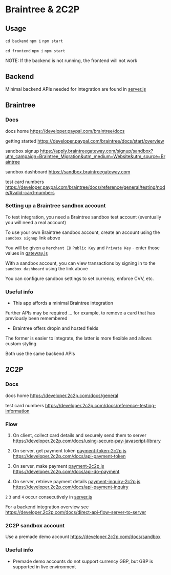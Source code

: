 # Braintree & 2C2P

## Usage

`cd backend`
`npm i`
`npm start`

`cd frontend`
`npm i`
`npm start`

NOTE: If the backend is not running, the frontend will not work

## Backend

Minimal backend APIs needed for integration are found in [server.js](backend/server.js)

## Braintree

### Docs

docs home https://developer.paypal.com/braintree/docs

getting started https://developer.paypal.com/braintree/docs/start/overview

sandbox signup https://apply.braintreegateway.com/signup/sandbox?utm_campaign=Braintree_Migration&utm_medium=Website&utm_source=Braintree

sandbox dashboard https://sandbox.braintreegateway.com

test card numbers https://developer.paypal.com/braintree/docs/reference/general/testing/node/#valid-card-numbers

### Setting up a Braintree sandbox account

To test integration, you need a Braintree sandbox test account (eventually you will need a real account)

To use your own Braintree sandbox account, create an account using the `sandbox signup` link above

You will be given a `Merchant ID` `Public Key` and `Private Key` - enter those values in [gateway.js](backend/js/braintree/gateway.js)

With a sandbox account, you can view transactions by signing in to the `sandbox dashboard` using the link above

You can configure sandbox settings to set currency, enforce CVV, etc.

### Useful info

* This app affords a minimal Braintree integration

Further APIs may be required ... for example, to remove a card that has previously been remembered

* Braintree offers dropin and hosted fields

The former is easier to integrate, the latter is more flexible and allows custom styling

Both use the same backend APIs

## 2C2P

### Docs

docs home https://developer.2c2p.com/docs/general

test card numbers https://developer.2c2p.com/docs/reference-testing-information

### Flow

1) On client, collect card details and securely send them to server https://developer.2c2p.com/docs/using-secure-pay-javascript-library

2) On server, get payment
   token [payment-token-2c2p.js](backend/js/2c2p/payment-token-2c2p.js) https://developer.2c2p.com/docs/api-payment-token

3) On server, make payment [payment-2c2p.js](backend/js/2c2p/payment-2c2p.js) https://developer.2c2p.com/docs/api-do-payment

4) On server, retrieve payment
   details [payment-inquiry-2c2p.js](backend/js/2c2p/payment-inquiry-2c2p.js) https://developer.2c2p.com/docs/api-payment-inquiry

`2` `3` and `4` occur consecutively in [server.js](backend/server.js)

For a backend integration overview see https://developer.2c2p.com/docs/direct-api-flow-server-to-server

### 2C2P sandbox account

Use a premade demo account https://developer.2c2p.com/docs/sandbox

### Useful info

* Premade demo accounts do not support currency GBP, but GBP is supported in live environment
